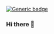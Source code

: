 [![Generic badge](https://img.shields.io/badge/Power-JavaScript-green.svg)](https://GitHub.com/Naereen/StrapDown.js/graphs/commit-activity)

### Hi there 👋
